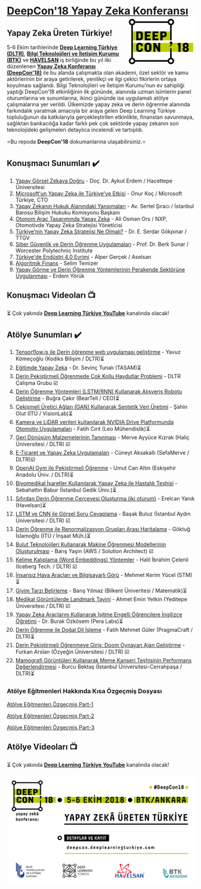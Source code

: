 # [DeepCon'18 Yapay Zeka Konferansı](http://deepcon.deeplearningturkiye.com/) <img align="right" src="deepcon_logo.png">

## Yapay Zeka Üreten Türkiye!



5-6 Ekim tarihlerinde [**Deep Learning Türkiye (DLTR)**](http://deeplearningturkiye.com/), [**Bilgi Teknolojileri ve İletişim Kurumu (BTK)**](https://www.btk.gov.tr/) ve [**HAVELSAN**](http://www.havelsan.com.tr/) iş birliğinde bu yıl ilki düzenlenen [**Yapay Zeka Konferansı (DeepCon'18)**](http://deepcon.deeplearningturkiye.com/) ile bu alanda çalışmakta olan akademi, özel sektör ve kamu aktörlerinin bir araya getirilerek, yenilikçi ve ilgi çekici fikirlerin ortaya koyulması sağlandı. Bilgi Teknolojileri ve İletişim Kurumu’nun ev sahipliği yaptığı DeepCon’18 etkinliğinin ilk gününde, alanında uzman isimlerin panel oturumlarına ve sunumlarına, ikinci gününde ise uygulamalı atölye çalışmalarına yer verildi. Ülkemizde yapay zeka ve derin öğrenme alanında farkındalık yaratmak amacıyla bir araya gelen Deep Learning Türkiye topluluğunun da katkılarıyla gerçekleştirilen etkinlikte, finanstan savunmaya, sağlıktan bankacılığa kadar farklı pek çok sektörde yapay zekanın son teknolojideki gelişmeleri detaylıca incelendi ve tartışıldı.

⭐️Bu repoda **DeepCon'18** dokumanlarına ulaşabilirsiniz.⭐️

## Konuşmacı Sunumları :heavy_check_mark:
1. [Yapay Görsel Zekaya Doğru](https://github.com/deeplearningturkiye/DeepCon18/blob/master/Konusmaci_Sunumlari/1-DeepCon_AykutErdem.pdf) - Doç. Dr. Aykut Erdem / Hacettepe Üniversitesi
2. [Microsoft'un Yapay Zeka ile Türkiye'ye Etkisi](https://github.com/deeplearningturkiye/DeepCon18/blob/master/Konusmaci_Sunumlari/2-DeepCon_Onur%20Koc.pdf) - Onur Koç / Microsoft Türkiye, CTO
3. [Yapay Zekanın Hukuk Alanındaki Yansımaları](https://github.com/deeplearningturkiye/DeepCon18/blob/master/Konusmaci_Sunumlari/3-DeepCon_Av.SertalSiraci.pdf) - Av. Sertel Şıracı / İstanbul Barosu Bilişim Hukuku Komisyonu Başkanı
4. [Otonom Araç Tasarımında Yapay Zeka](https://github.com/deeplearningturkiye/DeepCon18/blob/master/Konusmaci_Sunumlari/4-DeepCon_AliOsmanOrs.pdf) - Ali Osman Ors / NXP, Otomotivde Yapay Zeka Stratejisi Yöneticisi
5. [Türkiye’nin Yapay Zeka Stratejisi Ne Olmalı?](https://github.com/deeplearningturkiye/DeepCon18/blob/master/Konusmaci_Sunumlari/5-DeepCon_ESerdarGokpinar.pdf) - Dr. E. Serdar Gökpınar / TTGV
6. [Siber Güvenlik ve Derin Öğrenme Uygulamaları](https://github.com/deeplearningturkiye/DeepCon18/blob/master/Konusmaci_Sunumlari/6-DeepCon_BerkSunar.pdf) - Prof. Dr. Berk Sunar / Worcester Polytechnic Institute
7. [Türkiye'de Endüstri 4.0 Evrimi](https://github.com/deeplearningturkiye/DeepCon18/blob/master/Konusmaci_Sunumlari/7-DeepCon_AlperGer%C3%A7ek.pdf) - Alper Gerçek / Aselsan
8. [Algoritmik Finans]() -  Selim Temizer
9. [Yapay Görme ve Derin Öğrenme Yöntemlerinin Perakende Sektörüne Uygulanması](https://github.com/deeplearningturkiye/DeepCon18/blob/master/Konusmaci_Sunumlari/9-DeepCon_ErdemYoruk.pdf) - Erdem Yörük

## Konuşmacı Videoları :tv:
:hourglass_flowing_sand: Çok yakında [**Deep Learning Türkiye YouTube**](https://www.youtube.com/channel/UCrp_7_JACqsYbSmHFowvqbg) kanalında olacak!

## Atölye Sunumları :heavy_check_mark:
1. [Tensorflow.js ile Derin öğrenme web uygulaması geliştirme]() - Yavuz Kömeçoğlu  (Kodiks Bilişim / DLTR):hourglass_flowing_sand:
2. [Eğitimde Yapay Zeka]() - Dr. Sevinç Tunalı (TASAM):hourglass_flowing_sand:
3. [Derin Pekiştirmeli Öğrenmede Çok Kollu Haydutlar Problemi](https://github.com/deeplearningturkiye/DeepCon18/tree/master/Atolye_Dosyalari/Derin_Pekistirmeli_Ogrenmede_Cok_Kollu_Haydutlar_Problemi) - DLTR Çalışma Grubu :ballot_box_with_check:
4. [Derin Öğrenme Yöntemleri (LSTM/RNN) Kullanarak Alışveriş Robotu Geliştirme]() - Buğra Çakır (BearTell / CEO):hourglass_flowing_sand:
5. [Çekişmeli Üretici Ağları (GAN) Kullanarak Sentetik Veri Üretimi]() - Şahin Olut (İTÜ / VisionLab):hourglass_flowing_sand:
6. [Kamera ve LiDAR verileri kullanılarak NVIDIA Drive Platformunda Otomotiv Uygulamaları]() - Fatih Cırıt (Leo Mühendislik):hourglass_flowing_sand:
7. [Geri Dönüşüm Malzemelerinin Tanınması](https://github.com/deeplearningturkiye/DeepCon18/blob/master/Atolye_Dosyalari/MerveAyy%C3%BCceK%C4%B1zrak_DeepCon.pdf) -  Merve Ayyüce Kızrak (Haliç Üniversitesi / DLTR) :ballot_box_with_check:
8. [E-Ticaret ve Yapay Zeka Uygulamaları](https://github.com/deeplearningturkiye/DeepCon18/tree/master/Atolye_Dosyalari/E-Ticaret_ve_Yapay_Zeka_Uygulamalari) - Cüneyt Aksakallı (SefaMerve / DLTR):ballot_box_with_check:
9. [OpenAI Gym ile Pekiştirmeli Öğrenme]() - Umut Can Altın (Eskişehir Anadolu Üniv. / DLTR):hourglass_flowing_sand:
10. [Biyomedikal İşaretler Kullanılarak Yapay Zeka ile Hastalık Teşhisi]() - Sebahattin Babur (İstanbul Gedik Üniv.):hourglass_flowing_sand:
11. [Sıfırdan Derin Öğrenme Çerçevesi Oluşturma (iki oturum)]() - Erelcan Yanık (Havelsan):hourglass_flowing_sand:
12. [LSTM ve CNN ile Görsel Soru Cevaplama](https://github.com/deeplearningturkiye/DeepCon18/blob/master/Atolye_Dosyalari/Ba%C5%9FakBuluz_DeepCon.pdf) - Başak Buluz (İstanbul Aydın Üniversitesi / DLTR) :ballot_box_with_check:
13. [Derin Öğrenme ile Renormalizasyon Grupları Arası Haritalama]() - Göktuğ İslamoğlu (İTÜ / İnşaat Müh.):hourglass_flowing_sand:
14. [Bulut Teknolojileri Kullanarak Makine Öğrenmesi Modellerinin Oluşturulması](https://deepcon.s3.eu-west-1.amazonaws.com/Bulut_AI_v01.pdf?X-Amz-Algorithm=AWS4-HMAC-SHA256&X-Amz-Date=20181011T091224Z&X-Amz-SignedHeaders=host&X-Amz-Expires=259199&X-Amz-Credential=AKIAIE6JUXZ3ZP7PRD6Q%2F20181011%2Feu-west-1%2Fs3%2Faws4_request&X-Amz-Signature=f44e91bd8f20764abbe53f27151e690e972d2c009d8d10a507916fd8b1c60413) - Barış Yaşin (AWS / Solution Architect) :ballot_box_with_check:
15. [Kelime Kalıplama (Word Embeddings) Yöntemler](https://github.com/deeplearningturkiye/DeepCon18/blob/master/Atolye_Dosyalari/Halil%C4%B0brahim%C3%87elenli_DeepCon.pdf) - Halil İbrahim Çelenli (Iceberg Tech. / DLTR) :ballot_box_with_check:
16. [İnsansız Hava Araçları ve Bilgisayarlı Görü]() - Mehmet Kerim Yücel (STM):hourglass_flowing_sand:
17. [Giyim Tarzı Belirleme]() - Barış Yılmaz (Bilkent Üniveritesi / Matematik):hourglass_flowing_sand:
18. [Medikal Görüntülerde Landmark Tayini](https://github.com/deeplearningturkiye/DeepCon18/blob/master/Atolye_Dosyalari/AhmetEminYetkin_DeepCon.pdf) - Ahmet Emin Yetkin (Yeditepe Üniversitesi / DLTR) :ballot_box_with_check:
19. [Yapay Zeka Araçlarını Kullanarak İşitme Engelli Öğrencilere İngilizce Öğretimi]() - Dr. Burak Özkösem (Pera Labs):hourglass_flowing_sand:
20. [Derin Öğrenme ile Doğal Dil İşleme]() - Fatih Mehmet Güler (PragmaCraft / DLTR):hourglass_flowing_sand:
21. [Derin Pekiştirmeli Öğrenmeye Giriş: Doom Oynayan Ajan Geliştirme](https://github.com/deeplearningturkiye/DeepCon18/tree/master/Atolye_Dosyalari/Derin_Pekistirmeli_Ogrenmeye_Giris_Doom_Oynayan_Ajan_Gelistirme) - Furkan Arslan (Özyeğin Üniversitesi / DLTR) :ballot_box_with_check:
22. [Mamografi Görüntüleri Kullanarak Meme Kanseri Teşhisinin Performans Değerlendirmesi]() - Burcu Bektaş (İstanbul Üniversitesi-Cerrahpaşa / DLTR):hourglass_flowing_sand:

### Atölye Eğitmenleri Hakkında Kısa Özgeçmiş Dosyası
[Atölye Eğitmenleri Özgeçmiş Part-1](https://github.com/deeplearningturkiye/DeepCon18/blob/master/atolye_egitmenleri1.png)

[Atölye Eğitmenleri Özgeçmiş Part-2](https://github.com/deeplearningturkiye/DeepCon18/blob/master/atolye_egitmenleri2.png)

[Atölye Eğitmenleri Özgeçmiş Part-3](https://github.com/deeplearningturkiye/DeepCon18/blob/master/atolye_egitmenleri3.png)

## Atölye Videoları :tv:
:hourglass_flowing_sand: Çok yakında [**Deep Learning Türkiye YouTube**](https://www.youtube.com/channel/UCrp_7_JACqsYbSmHFowvqbg) kanalında olacak!

<img align="right" src="DEEPCON18.jpeg">
